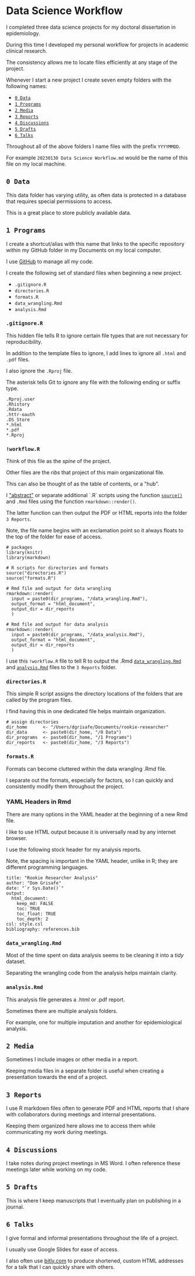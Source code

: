 # Data Science Workflow

I completed three data science projects for my doctoral dissertation in epidemiology. 

During this time I developed my personal workflow for projects in academic clinical research. 

The consistency allows me to locate files efficiently at any stage of the project.

Whenever I start a new project I create seven empty folders with the following names:

* [`0 Data`](https://github.com/dgrisafe/rookie-researcher/blob/main/Data%20Science%20Workflow.md#0-data)
* [`1 Programs`](https://github.com/dgrisafe/rookie-researcher/blob/main/Data%20Science%20Workflow.md#1-programs)
* [`2 Media`](https://github.com/dgrisafe/rookie-researcher/blob/main/Data%20Science%20Workflow.md#2-media)
* [`3 Reports`](https://github.com/dgrisafe/rookie-researcher/blob/main/Data%20Science%20Workflow.md#3-reports)
* [`4 Discussions`](https://github.com/dgrisafe/rookie-researcher/blob/main/Data%20Science%20Workflow.md#4-discussions)
* [`5 Drafts`](https://github.com/dgrisafe/rookie-researcher/blob/main/Data%20Science%20Workflow.md#5-drafts)
* [`6 Talks`](https://github.com/dgrisafe/rookie-researcher/blob/main/Data%20Science%20Workflow.md#6-talks)

Throughout all of the above folders I name files with the prefix `YYYYMMDD`. 

For example `20230130 Data Science Workflow.md` would be the name of this file on my local machine.


## `0 Data`

This data folder has varying utility, as often data is protected in a database that requires special permissions to access. 

This is a great place to store publicly available data.


## `1 Programs`

I create a shortcut/alias with this name that links to the specific repository within my GitHub folder in my Documents on my local computer. 

I use [GitHub](https://github.com/dgrisafe/rookie-researcher/blob/main/Git%20and%20GitHub.md) to manage all my code.

I create the following set of standard files when beginning a new project.

* `.gitignore.R`
* `directories.R`
* `formats.R`
* `data_wrangling.Rmd`
* `analysis.Rmd`

### `.gitignore.R`

This hidden file tells R to ignore certain file types that are not necessary for reproducibility. 

In addition to the template files to ignore, I add lines to ignore all `.html` and `.pdf` files. 

I also ignore the `.Rproj` file. 

The asterisk tells Git to ignore any file with the following ending or suffix type.

```
.Rproj.user
.Rhistory
.Rdata
.httr-oauth
.DS_Store
*.html
*.pdf
*.Rproj
```

### `!workflow.R`

Think of this file as the *spine* of the project. 

Other files are the *ribs* that project of this main organizational file. 

This can also be thought of as the table of contents, or a "hub".

I ["abstract"](https://en.wikipedia.org/wiki/Abstraction_principle_(computer_programming)) or separate additional `.R` scripts using the function [`source()`](https://bookdown.org/yihui/rmarkdown-cookbook/source-script.html) and `.Rmd` files using the function `rmarkdown::render()`. 

The latter function can then output the PDF or HTML reports into the folder `3 Reports`.

Note, the file name begins with an exclamation point so it always floats to the top of the folder for ease of access.

```
# packages
library(knitr)
library(markdown)

# R scripts for directories and formats
source("directories.R")
source("formats.R")

# Rmd file and output for data wrangling
rmarkdown::render(
  input = paste0(dir_programs, "/data_wrangling.Rmd"),
  output_format = "html_document",
  output_dir = dir_reports
  )
  
# Rmd file and output for data analysis
rmarkdown::render(
  input = paste0(dir_programs, "/data_analysis.Rmd"),
  output_format = "html_document",
  output_dir = dir_reports
  )
```

I use this `!workflow.R` file to tell R to output the .Rmd [`data_wrangling.Rmd`](https://github.com/dgrisafe/rookie-researcher/blob/main/Data%20Science%20Workflow.md#data_wranglingrmd) and [`analysis.Rmd`](https://github.com/dgrisafe/rookie-researcher/blob/main/Data%20Science%20Workflow.md#analysisrmd) files to the `3 Reports` folder. 

### `directories.R`

This simple R script assigns the directory locations of the folders that are called by the program files. 

I find having this in one dedicated file helps maintain organization.

```
# assign directories
dir_home      <- "/Users/dgrisafe/Documents/rookie-researcher"
dir_data      <- paste0(dir_home, "/0 Data")
dir_programs  <- paste0(dir_home, "/1 Programs")
dir_reports   <- paste0(dir_home, "/3 Reports")
```

### `formats.R`

Formats can become cluttered within the data wrangling .Rmd file. 

I separate out the formats, especially for factors, so I can quickly and consistently modify them throughout the project.

### YAML Headers in Rmd

There are many options in the YAML header at the beginning of a new Rmd file. 

I like to use HTML output because it is universally read by any internet browser.

I use the following stock header for my analysis reports.

Note, the spacing is important in the YAML header, unlike in R; they are different programming languages.

```
title: "Rookie Researcher Analysis"
author: "Dom Grisafe"
date: "`r Sys.Date()`"
output: 
  html_document:
    keep_md: FALSE
    toc: TRUE
    toc_float: TRUE
    toc_depth: 2
csl: style.csl
bibliography: references.bib
```

### `data_wrangling.Rmd`

Most of the time spent on data analysis seems to be cleaning it into a *tidy* dataset. 

Separating the wrangling code from the analysis helps maintain clarity.

### `analysis.Rmd`

This analysis file generates a .html or .pdf report. 

Sometimes there are multiple analysis folders. 

For example, one for multiple imputation and another for epidemiological analysis.


## `2 Media`

Sometimes I include images or other media in a report. 

Keeping media files in a separate folder is useful when creating a presentation towards the end of a project.  


## `3 Reports`

I use R markdown files often to generate PDF and HTML reports that I share with collaborators during meetings and internal presentations. 

Keeping them organized here allows me to access them while communicating my work during meetings.


## `4 Discussions`

I take notes during project meetings in MS Word. I often reference these meetings later while working on my code.


## `5 Drafts`

This is where I keep manuscripts that I eventually plan on publishing in a journal.


## `6 Talks`

I give formal and informal presentations throughout the life of a project. 

I usually use Google Slides for ease of access. 

I also often use [bitly.com](https://bitly.com/) to produce shortened, custom HTML addresses for a talk that I can quickly share with others.
